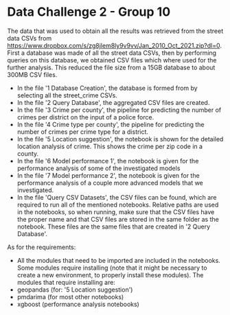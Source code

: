 # Data Challenge 2 - Group 10
The data that was used to obtain all the results was retrieved from the street data CSVs from https://www.dropbox.com/s/zg8jlem8ly9v9vv/Jan_2010_Oct_2021.zip?dl=0. First a database was made of all the street data CSVs, then by performing queries on this database, we obtained CSV files which where used for the further analysis. This reduced the file size from a 15GB database to about 300MB CSV files. 
* In the file '1 Database Creation', the database is formed from by selecting all the street_crime CSVs.
* In the file '2 Query Database', the aggregated CSV files are created.
* In the file '3 Crime per county', the pipeline for predicting the number of crimes per district on the input of a police force.
* In the file '4 Crime type per county', the pipeline for predicting the number of crimes per crime type for a district. 
* In the file '5 Location suggestion', the notebook is shown for the detailed location analysis of crime. This shows the crime per zip code in a county. 
* In the file '6 Model performance 1', the notebook is given for the performance analysis of some of the investigated models
* In the file '7 Model performance 2', the notebook is given for the performance analysis of a couple more advanced models that we investigated. 
* In the file 'Query CSV Datasets', the CSV files can be found, which are required to run all of the mentioned notebooks. Relative paths are used in the notebooks, so when running, make sure that the CSV files have the proper name and that CSV files are stored in the same folder as the notebook. These files are the same files that are created in '2 Query Database'. 

As for the requirements:
* All the modules that need to be imported are included in the notebooks. Some modules require installing (note that it might be necessary to create a new environment, to properly install these modules). The modules that require installing are:
* geopandas (for: '5 Location suggestion')
* pmdarima (for most other notebooks)
* xgboost (performance analysis notebooks)
